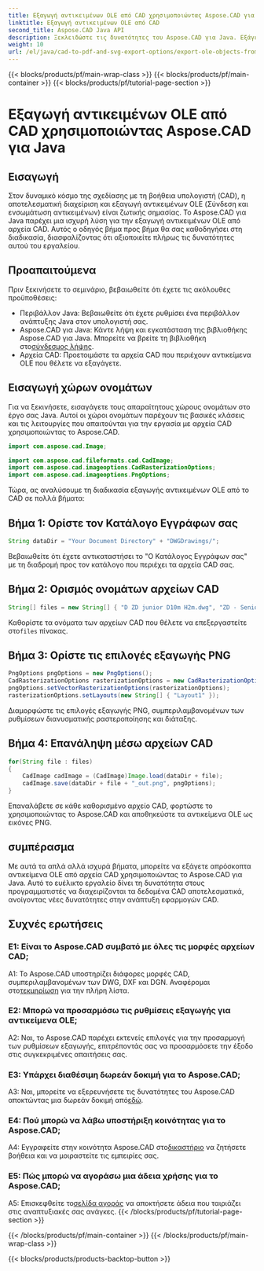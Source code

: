 ```yaml
---
title: Εξαγωγή αντικειμένων OLE από CAD χρησιμοποιώντας Aspose.CAD για Java
linktitle: Εξαγωγή αντικειμένων OLE από CAD
second_title: Aspose.CAD Java API
description: Ξεκλειδώστε τις δυνατότητες του Aspose.CAD για Java. Εξάγετε εύκολα αντικείμενα OLE από αρχεία CAD. Κάντε λήψη τώρα για απρόσκοπτη διαχείριση δεδομένων CAD.
weight: 10
url: /el/java/cad-to-pdf-and-svg-export-options/export-ole-objects-from-cad/
---
```


{{< blocks/products/pf/main-wrap-class >}}
{{< blocks/products/pf/main-container >}}
{{< blocks/products/pf/tutorial-page-section >}}

# Εξαγωγή αντικειμένων OLE από CAD χρησιμοποιώντας Aspose.CAD για Java

## Εισαγωγή

Στον δυναμικό κόσμο της σχεδίασης με τη βοήθεια υπολογιστή (CAD), η αποτελεσματική διαχείριση και εξαγωγή αντικειμένων OLE (Σύνδεση και ενσωμάτωση αντικειμένων) είναι ζωτικής σημασίας. Το Aspose.CAD για Java παρέχει μια ισχυρή λύση για την εξαγωγή αντικειμένων OLE από αρχεία CAD. Αυτός ο οδηγός βήμα προς βήμα θα σας καθοδηγήσει στη διαδικασία, διασφαλίζοντας ότι αξιοποιείτε πλήρως τις δυνατότητες αυτού του εργαλείου.

## Προαπαιτούμενα

Πριν ξεκινήσετε το σεμινάριο, βεβαιωθείτε ότι έχετε τις ακόλουθες προϋποθέσεις:

- Περιβάλλον Java: Βεβαιωθείτε ότι έχετε ρυθμίσει ένα περιβάλλον ανάπτυξης Java στον υπολογιστή σας.
-  Aspose.CAD για Java: Κάντε λήψη και εγκατάσταση της βιβλιοθήκης Aspose.CAD για Java. Μπορείτε να βρείτε τη βιβλιοθήκη στο[σύνδεσμος λήψης](https://releases.aspose.com/cad/java/).
- Αρχεία CAD: Προετοιμάστε τα αρχεία CAD που περιέχουν αντικείμενα OLE που θέλετε να εξαγάγετε.

## Εισαγωγή χώρων ονομάτων

Για να ξεκινήσετε, εισαγάγετε τους απαραίτητους χώρους ονομάτων στο έργο σας Java. Αυτοί οι χώροι ονομάτων παρέχουν τις βασικές κλάσεις και τις λειτουργίες που απαιτούνται για την εργασία με αρχεία CAD χρησιμοποιώντας το Aspose.CAD.

```java
import com.aspose.cad.Image;

import com.aspose.cad.fileformats.cad.CadImage;
import com.aspose.cad.imageoptions.CadRasterizationOptions;
import com.aspose.cad.imageoptions.PngOptions;
```

Τώρα, ας αναλύσουμε τη διαδικασία εξαγωγής αντικειμένων OLE από το CAD σε πολλά βήματα:

## Βήμα 1: Ορίστε τον Κατάλογο Εγγράφων σας

```java
String dataDir = "Your Document Directory" + "DWGDrawings/";
```

Βεβαιωθείτε ότι έχετε αντικαταστήσει το "Ο Κατάλογος Εγγράφων σας" με τη διαδρομή προς τον κατάλογο που περιέχει τα αρχεία CAD σας.

## Βήμα 2: Ορισμός ονομάτων αρχείων CAD

```java
String[] files = new String[] { "D ZD junior D10m H2m.dwg", "ZD - Senior D6m H2m45.dwg" };
```

 Καθορίστε τα ονόματα των αρχείων CAD που θέλετε να επεξεργαστείτε στο`files` πίνακας.

## Βήμα 3: Ορίστε τις επιλογές εξαγωγής PNG

```java
PngOptions pngOptions = new PngOptions();
CadRasterizationOptions rasterizationOptions = new CadRasterizationOptions();
pngOptions.setVectorRasterizationOptions(rasterizationOptions);
rasterizationOptions.setLayouts(new String[] { "Layout1" });
```

Διαμορφώστε τις επιλογές εξαγωγής PNG, συμπεριλαμβανομένων των ρυθμίσεων διανυσματικής ραστεροποίησης και διάταξης.

## Βήμα 4: Επανάληψη μέσω αρχείων CAD

```java
for(String file : files)
{
    CadImage cadImage = (CadImage)Image.load(dataDir + file);
    cadImage.save(dataDir + file + "_out.png", pngOptions);
}
```

Επαναλάβετε σε κάθε καθορισμένο αρχείο CAD, φορτώστε το χρησιμοποιώντας το Aspose.CAD και αποθηκεύστε τα αντικείμενα OLE ως εικόνες PNG.

## συμπέρασμα

Με αυτά τα απλά αλλά ισχυρά βήματα, μπορείτε να εξάγετε απρόσκοπτα αντικείμενα OLE από αρχεία CAD χρησιμοποιώντας το Aspose.CAD για Java. Αυτό το ευέλικτο εργαλείο δίνει τη δυνατότητα στους προγραμματιστές να διαχειρίζονται τα δεδομένα CAD αποτελεσματικά, ανοίγοντας νέες δυνατότητες στην ανάπτυξη εφαρμογών CAD.

## Συχνές ερωτήσεις

### Ε1: Είναι το Aspose.CAD συμβατό με όλες τις μορφές αρχείων CAD;

 A1: Το Aspose.CAD υποστηρίζει διάφορες μορφές CAD, συμπεριλαμβανομένων των DWG, DXF και DGN. Αναφέρομαι στο[τεκμηρίωση](https://reference.aspose.com/cad/java/) για την πλήρη λίστα.

### Ε2: Μπορώ να προσαρμόσω τις ρυθμίσεις εξαγωγής για αντικείμενα OLE;

A2: Ναι, το Aspose.CAD παρέχει εκτενείς επιλογές για την προσαρμογή των ρυθμίσεων εξαγωγής, επιτρέποντάς σας να προσαρμόσετε την έξοδο στις συγκεκριμένες απαιτήσεις σας.

### Ε3: Υπάρχει διαθέσιμη δωρεάν δοκιμή για το Aspose.CAD;

 A3: Ναι, μπορείτε να εξερευνήσετε τις δυνατότητες του Aspose.CAD αποκτώντας μια δωρεάν δοκιμή από[εδώ](https://releases.aspose.com/).

### Ε4: Πού μπορώ να λάβω υποστήριξη κοινότητας για το Aspose.CAD;

 A4: Εγγραφείτε στην κοινότητα Aspose.CAD στο[δικαστήριο](https://forum.aspose.com/c/cad/19) να ζητήσετε βοήθεια και να μοιραστείτε τις εμπειρίες σας.

### Ε5: Πώς μπορώ να αγοράσω μια άδεια χρήσης για το Aspose.CAD;

A5: Επισκεφθείτε το[σελίδα αγοράς](https://purchase.aspose.com/buy) να αποκτήσετε άδεια που ταιριάζει στις αναπτυξιακές σας ανάγκες.
{{< /blocks/products/pf/tutorial-page-section >}}

{{< /blocks/products/pf/main-container >}}
{{< /blocks/products/pf/main-wrap-class >}}

{{< blocks/products/products-backtop-button >}}
